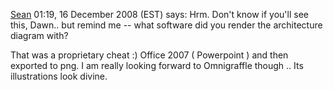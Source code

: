 [Sean](/wiki/user/Sean) 01:19, 16 December 2008 (EST) says: Hrm.
Don't know if you'll see this, Dawn.. but remind me -- what software did
you render the architecture diagram with?

That was a proprietary cheat :) Office 2007 ( Powerpoint ) and then
exported to png. I am really looking forward to Omnigraffle though ..
Its illustrations look divine.
